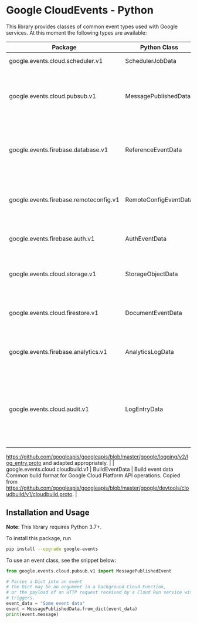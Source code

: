 # Google CloudEvents - Python

This library provides classes of common event types used with Google services.
At this moment the following types are available:

| Package | Python Class | Description |
| ------------- | ------------- | ------------- |
| google.events.cloud.scheduler.v1 | SchedulerJobData | Scheduler job data. |
| google.events.cloud.pubsub.v1 | MessagePublishedData | The data received in an event when a message is published to a topic. |
| google.events.firebase.database.v1 | ReferenceEventData | The data within all Firebase Real Time Database reference events. |
| google.events.firebase.remoteconfig.v1 | RemoteConfigEventData | The data within all Firebase Remote Config events. |
| google.events.firebase.auth.v1 | AuthEventData | The data within all Firebase Auth events |
| google.events.cloud.storage.v1 | StorageObjectData | An object within Google Cloud Storage. |
| google.events.cloud.firestore.v1 | DocumentEventData | The data within all Firestore document events. |
| google.events.firebase.analytics.v1 | AnalyticsLogData | The data within Firebase Analytics log events. |
| google.events.cloud.audit.v1 | LogEntryData | Generic log entry, used as a wrapper for Cloud Audit Logs in events. This is copied from
 https://github.com/googleapis/googleapis/blob/master/google/logging/v2/log_entry.proto
 and adapted appropriately. |
| google.events.cloud.cloudbuild.v1 | BuildEventData | Build event data Common build format for Google Cloud Platform API operations.
 Copied from
 https://github.com/googleapis/googleapis/blob/master/google/devtools/cloudbuild/v1/cloudbuild.proto. |

## Installation and Usage

**Note**: This library requires Python 3.7+.

To install this package, run

``` sh
pip install --upgrade google-events
```

To use an event class, see the snippet below:

``` python
from google.events.cloud.pubsub.v1 import MessagePublishedEvent

# Parses a Dict into an event
# The Dict may be an argument in a background Cloud Function,
# or the payload of an HTTP request received by a Cloud Run service with event
# triggers.
event_data = "Some event data"
event = MessagePublishedData.from_dict(event_data)
print(event.message)
```
